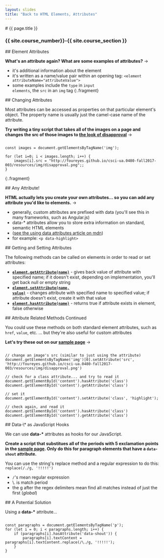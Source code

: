 ```yaml
---
layout: slides
title: "Back to HTML Elements, Attributes"
---
```

<section markdown="block" class="intro-slide">
# {{ page.title }}

### {{ site.course_number}}-{{ site.course_section }}

<p><small></small></p>
</section>

<section markdown="block">
## Element Attributes

__What's an attribute again? What are some examples of attributes?__ &rarr;

* it's additional information about the element
* it's written as a name/value pair within an opening tag: <code>&lt;element attributeName="attributeValue"&gt;</code>
* some examples include the <code>type</code> in <code>input elements</code>, the <code>src</code> in an <code>img</code> tag
{:.fragment}
</section>

<section markdown="block">
## Changing Attributes

Most attributes can be accessed as properties on that particular element's object. The property name is usually just the camel-case name of the attribute.

__Try writing a tiny script that takes all of the images on a page and changes the src of those images to [the look of disapproval](https://foureyes.github.io/csci-ua.0480-fall2017-003/resources/img/disapproval.png)__ &rarr;

<pre><code data-trim contenteditable>
const images = document.getElementsByTagName('img');

for (let i=0; i < images.length; i++) {
	images[i].src = "http://foureyes.github.io/csci-ua.0480-fall2017-003/resources/img/disapproval.png";;
}
</code></pre>
{:.fragment}
</section>

<section markdown="block">
## Any Attribute!

__HTML actually lets you create your own attributes... so you can add any attribute you'd like to elements.__ &rarr;

* generally, custom attributes are prefixed with data (you'll see this in many frameworks, such as Angular.js)
* data-\* attributes allow you to store extra information on standard, semantic HTML elements 
* ([see the using data attributes article on mdn](https://developer.mozilla.org/en-US/docs/Web/Guide/HTML/Using_data_attributes))
* for example: <code>&lt;p data-highlight&gt;</code>
</section>

<section markdown="block">
## Getting and Setting Attributes

The following methods can be called on elements in order to read or set attributes:

* __[<code>element.getAttribute(name)</code>](https://developer.mozilla.org/en-US/docs/Web/API/Element.getAttribute)__ - gives back value of attribute with specified name; if it doesn't exist, depending on implementation, you'll get back null or empty string
* __[<code>element.setAttribute(name, value)</code>](https://developer.mozilla.org/en-US/docs/Web/API/element.setAttribute)__ - changes attribute with specified name to specified value; if attribute doesn't exist, create it with that value
* __[<code>element.hasAttribute(name)</code>](https://developer.mozilla.org/en-US/docs/Web/API/Element.hasAttribute)__ - returns true if attribute exists in element, false otherwise

</section>
<section markdown="block">
## Attribute Related Methods Continued

You could use these methods on both standard element attributes, such as <code>href</code>, <code>value</code>, etc. ... but they're also useful for custom attributes

__Let's try these out on our [sample page](../../code/class18.html)__ &rarr;

<pre><code data-trim contenteditable>
// change an image's src (similar to just using the attribute)
document.getElementsByTagName('img')[0].setAttribute('src', 'http://foureyes.github.io/csci-ua.0480-fall2017-003/resources/img/disapproval.png')

// check for a class attribute... and try to read it
document.getElementById('content').hasAttribute('class')
document.getElementById('content').getAttribute('class')

// set it
document.getElementById('content').setAttribute('class', 'highlight');

// check again, and read it
document.getElementById('content').hasAttribute('class')
document.getElementById('content').getAttribute('class')
</code></pre>

</section>
<section markdown="block">
## Data-\* as JavaScript Hooks

We can use __data-\*__ attributes as hooks for our JavaScript.

__Create a script that substitues all of the periods with 5 exclamation points in the [sample page](../../code/class18.html). Only do this for paragraph elements that have a <code>data-shout</code> attribute.__

You can use the string's replace method and a regular expression to do this: <code>replace(/\./g, '!!!!!')</code>

* <code>/</code>'s mean regular expression
* \\. is match period
* the g after the regex delimiters mean find all matches instead of just the first (_global_)
</section>

<section markdown="block">
## A Potential Solution

Using a __data-\*__ attribute...

<pre><code data-trim contenteditable>
const paragraphs = document.getElementsByTagName('p');
for (let i = 0; i < paragraphs.length; i++) {
	if (paragraphs[i].hasAttribute('data-shout')) {
		paragraphs[i].textContent = paragraphs[i].textContent.replace(/\./g, '!!!!!');
	}
}
</code></pre>
</section>

